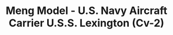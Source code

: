 ---
layout: product
title: "Meng Model - U.S. Navy Aircraft Carrier U.S.S. Lexington (Cv-2)"
price: "4900" 
desc: "N/A"
img_path: "/assets/img/MM-PS-002.webp"
brand: "N/A"
available: false
special_offer: false
new: false
soon: false
cat: "010000"
subcat: "011000"
subsubcat: "0N/A"
sifra: "MM-PS-002"
popular: false
spec: false
---